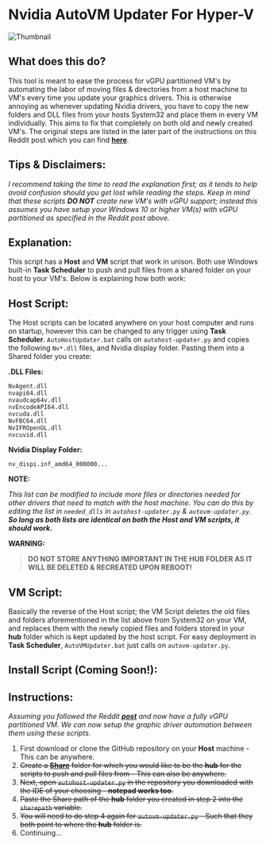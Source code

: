 # Nvidia AutoVM Updater For Hyper-V

![Thumbnail](https://lh3.googleusercontent.com/pw/AM-JKLUJDLBkOcwMW3nvWzlUpLfa3HVdoUWsQe01jNI1xckhizcJBroMQcIWsSQ7AfdhO6G6j8B-8Bf9ystsfqRNVZOre4s-WdYcLL9Yc1TKWYkCwX0it7HsTZEzWSokMBhff1akJ4uB8CIjR2YCB83IdXd9DQ=w990-h718-no?authuser=0)

## What does this do?
This tool is meant to ease the process for vGPU partitioned VM's by automating the labor of moving files & directories from a host machine to VM's every time you update your graphics drivers. This is otherwise annoying as whenever updating Nvidia drivers, you have to copy the new folders and DLL files from your hosts System32 and place them in every VM individually. This aims to fix that completely on both old and newly created VM's. The original steps are listed in the later part of the instructions on this Reddit post which you can find [**here**](https://www.reddit.com/r/sysadmin/comments/jym8xz/gpu_partitioning_is_finally_possible_in_hyperv/).

## Tips & Disclaimers:
_I recommend taking the time to read the explanation first; as it tends to help avoid confusion should you get lost while reading the steps. Keep in mind that these scripts **DO NOT** create new VM's with vGPU support; instead this assumes you have setup your Windows 10 or higher VM(s) with vGPU partitioned as specified in the Reddit post above._

## Explanation:
This script has a **Host** and **VM** script that work in unison. Both use Windows built-in **Task Scheduler** to push and pull files from a shared folder on your host to your VM's. Below is explaining how both work:

## Host Script:
The Host scripts can be located anywhere on your host computer and runs on startup, however this can be changed to any trigger using **Task Scheduler**. `AutoHostUpdater.bat` calls on `autohost-updater.py` and copies the following `Nv*.dll` files, and Nvidia display folder. Pasting them into a Shared folder you create:

**.DLL Files:** 

    NvAgent.dll
    nvapi64.dll
    nvaudcap64v.dll
    nvEncodeAPI64.dll
    nvcuda.dll
    NvFBC64.dll
    NvIFROpenGL.dll
    nvcuvid.dll

**Nvidia Display Folder:** 

    nv_dispi.inf_amd64_000000...

**NOTE:**

_This list can be modified to include more files or directories needed for other drivers that need to match with the host machine. You can do this by editing the list in `needed_dlls` in `autohost-updater.py` & `autovm-updater.py`. **So long as both lists are identical on both the Host and VM scripts, it should work.**_

**WARNING:**

> **DO NOT STORE ANYTHING IMPORTANT IN THE HUB FOLDER AS IT WILL BE DELETED & RECREATED UPON REBOOT!**

## VM Script:
Basically the reverse of the Host script; the VM Script deletes the old files and folders aforementioned in the list above from System32 on your VM, and replaces them with the newly copied files and folders stored in your **hub** folder which is kept updated by the host script. For easy deployment in **Task Scheduler**, `AutoVMUpdater.bat` just calls on `autovm-updater.py`.

## Install Script (**Coming Soon!**):

## Instructions:
_Assuming you followed the Reddit [**post**](https://www.reddit.com/r/sysadmin/comments/jym8xz/gpu_partitioning_is_finally_possible_in_hyperv/) and now have a fully vGPU partitioned VM. We can now setup the graphic driver automation between them using these scripts._

1. First download or clone the GitHub repository on your **Host** machine - This can be anywhere.
2. ~~Create a [**Share**](https://pureinfotech.com/setup-network-file-sharing-windows-10/) folder for which you would like to be the **hub** for the scripts to push and pull files from - This can also be anywhere.~~
3. ~~Next, open `autohost-updater.py` in the repository you downloaded with the IDE of your choosing - **notepad works too**.~~
4. ~~Paste the Share path of the **hub** folder you created in step 2 into the `sharepath` variable.~~
5. ~~You will need to do step 4 again for `autovm-updater.py` - Such that they both point to where the **hub** folder is.~~
6. Continuing...

